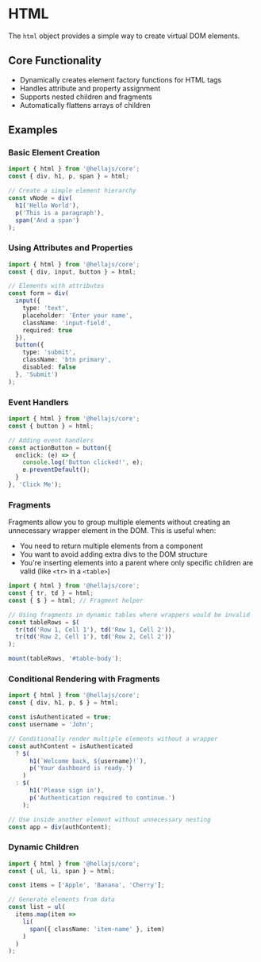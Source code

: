 # HTML

The `html` object provides a simple way to create virtual DOM elements.

## Core Functionality

- Dynamically creates element factory functions for HTML tags
- Handles attribute and property assignment
- Supports nested children and fragments
- Automatically flattens arrays of children

## Examples

### Basic Element Creation

```typescript
import { html } from '@hellajs/core';
const { div, h1, p, span } = html;

// Create a simple element hierarchy
const vNode = div(
  h1('Hello World'),
  p('This is a paragraph'),
  span('And a span')
);
```

### Using Attributes and Properties

```typescript
import { html } from '@hellajs/core';
const { div, input, button } = html;

// Elements with attributes
const form = div(
  input({ 
    type: 'text',
    placeholder: 'Enter your name',
    className: 'input-field',
    required: true
  }),
  button({ 
    type: 'submit',
    className: 'btn primary',
    disabled: false
  }, 'Submit')
);
```

### Event Handlers

```typescript
import { html } from '@hellajs/core';
const { button } = html;

// Adding event handlers
const actionButton = button({ 
  onclick: (e) => {
    console.log('Button clicked!', e);
    e.preventDefault();
  }
}, 'Click Me');
```

### Fragments

Fragments allow you to group multiple elements without creating an unnecessary wrapper element in the DOM. This is useful when:

- You need to return multiple elements from a component
- You want to avoid adding extra divs to the DOM structure
- You're inserting elements into a parent where only specific children are valid (like `<tr>` in a `<table>`)

```typescript
import { html } from '@hellajs/core';
const { tr, td } = html;
const { $ } = html; // Fragment helper

// Using fragments in dynamic tables where wrappers would be invalid
const tableRows = $(
  tr(td('Row 1, Cell 1'), td('Row 1, Cell 2')),
  tr(td('Row 2, Cell 1'), td('Row 2, Cell 2'))
);

mount(tableRows, '#table-body');
```

### Conditional Rendering with Fragments

```typescript
import { html } from '@hellajs/core';
const { div, h1, p, $ } = html;

const isAuthenticated = true;
const username = 'John';

// Conditionally render multiple elements without a wrapper
const authContent = isAuthenticated
  ? $(
      h1(`Welcome back, ${username}!`),
      p('Your dashboard is ready.')
    )
  : $(
      h1('Please sign in'),
      p('Authentication required to continue.')
    );

// Use inside another element without unnecessary nesting
const app = div(authContent);
```

### Dynamic Children

```typescript
import { html } from '@hellajs/core';
const { ul, li, span } = html;

const items = ['Apple', 'Banana', 'Cherry'];

// Generate elements from data
const list = ul(
  items.map(item => 
    li(
      span({ className: 'item-name' }, item)
    )
  )
);
```